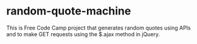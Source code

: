# random-quote-machine

This is Free Code Camp project that generates random quotes using APIs and to make GET requests using the $.ajax method in jQuery.
